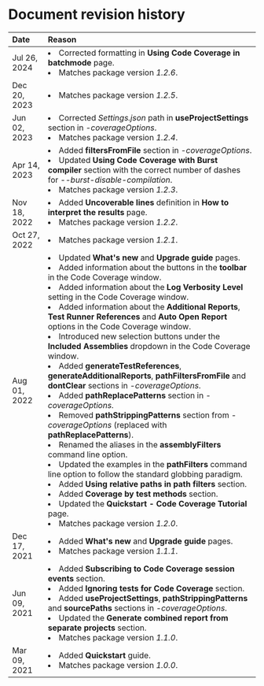 # Document revision history

|Date|Reason|
|:---|:---|
|Jul 26, 2024|<li>Corrected formatting in **Using Code Coverage in batchmode** page.<li>Matches package version *1.2.6*.|
|Dec 20, 2023|<li>Matches package version *1.2.5*.|
|Jun 02, 2023|<li>Corrected *Settings.json* path in **useProjectSettings** section in *-coverageOptions*.<li>Matches package version *1.2.4*.|
|Apr 14, 2023|<li>Added **filtersFromFile** section in *-coverageOptions*.<li>Updated **Using Code Coverage with Burst compiler** section with the correct number of dashes for *--burst-disable-compilation*.<li>Matches package version *1.2.3*.|
|Nov 18, 2022|<li>Added **Uncoverable lines** definition in **How to interpret the results** page.<li>Matches package version *1.2.2*.|
|Oct 27, 2022|<li>Matches package version *1.2.1*.|
|Aug 01, 2022|<li>Updated **What's new** and **Upgrade guide** pages.<li>Added information about the buttons in the **toolbar** in the Code Coverage window.<li>Added information about the **Log Verbosity Level** setting in the Code Coverage window.<li>Added information about the **Additional Reports**, **Test Runner References** and **Auto Open Report** options in the Code Coverage window.<li>Introduced new selection buttons under the **Included Assemblies** dropdown in the Code Coverage window.<li>Added **generateTestReferences**, **generateAdditionalReports**, **pathFiltersFromFile** and **dontClear** sections in *-coverageOptions*.<li>Added **pathReplacePatterns** section in *-coverageOptions*.<li>Removed **pathStrippingPatterns** section from *-coverageOptions* (replaced with **pathReplacePatterns**).<li>Renamed the aliases in the **assemblyFilters** command line option.<li>Updated the examples in the **pathFilters** command line option to follow the standard globbing paradigm.<li>Added **Using relative paths in path filters** section.<li>Added **Coverage by test methods** section.<li>Updated the **Quickstart - Code Coverage Tutorial** page.<li>Matches package version *1.2.0*.|
|Dec 17, 2021|<li>Added **What's new** and **Upgrade guide** pages.<li>Matches package version *1.1.1*.|
|Jun 09, 2021|<li>Added **Subscribing to Code Coverage session events** section.<li>Added **Ignoring tests for Code Coverage** section.<li>Added **useProjectSettings**, **pathStrippingPatterns** and **sourcePaths** sections in *-coverageOptions*.<li>Updated the **Generate combined report from separate projects** section.<li>Matches package version *1.1.0*.|
|Mar 09, 2021|<li>Added **Quickstart** guide.<li>Matches package version *1.0.0*.|
